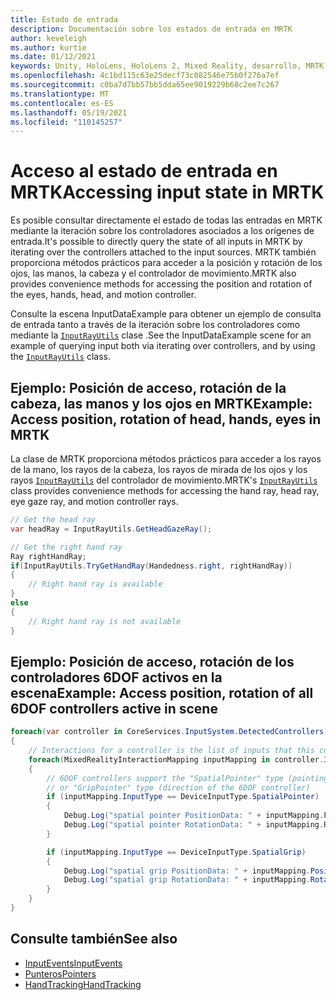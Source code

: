 ```yaml
---
title: Estado de entrada
description: Documentación sobre los estados de entrada en MRTK
author: keveleigh
ms.author: kurtie
ms.date: 01/12/2021
keywords: Unity, HoloLens, HoloLens 2, Mixed Reality, desarrollo, MRTK, InputState,
ms.openlocfilehash: 4c1bd115c63e25decf73c082546e75b0f276a7ef
ms.sourcegitcommit: c0ba7d7bb57bb5dda65ee9019229b68c2ee7c267
ms.translationtype: MT
ms.contentlocale: es-ES
ms.lasthandoff: 05/19/2021
ms.locfileid: "110145257"
---
```

# <a name="accessing-input-state-in-mrtk"></a><span data-ttu-id="54664-104">Acceso al estado de entrada en MRTK</span><span class="sxs-lookup"><span data-stu-id="54664-104">Accessing input state in MRTK</span></span>

<span data-ttu-id="54664-105">Es posible consultar directamente el estado de todas las entradas en MRTK mediante la iteración sobre los controladores asociados a los orígenes de entrada.</span><span class="sxs-lookup"><span data-stu-id="54664-105">It's possible to directly query the state of all inputs in MRTK by iterating over the controllers attached to the input sources.</span></span> <span data-ttu-id="54664-106">MRTK también proporciona métodos prácticos para acceder a la posición y rotación de los ojos, las manos, la cabeza y el controlador de movimiento.</span><span class="sxs-lookup"><span data-stu-id="54664-106">MRTK also provides convenience methods for accessing the position and rotation of the eyes, hands, head, and motion controller.</span></span>

<span data-ttu-id="54664-107">Consulte la escena InputDataExample para obtener un ejemplo de consulta de entrada tanto a través de la iteración sobre los controladores como mediante la [`InputRayUtils`](xref:Microsoft.MixedReality.Toolkit.Input.InputRayUtils) clase .</span><span class="sxs-lookup"><span data-stu-id="54664-107">See the InputDataExample scene for an example of querying input both via iterating over controllers, and by using the [`InputRayUtils`](xref:Microsoft.MixedReality.Toolkit.Input.InputRayUtils) class.</span></span>

## <a name="example-access-position-rotation-of-head-hands-eyes-in-mrtk"></a><span data-ttu-id="54664-108">Ejemplo: Posición de acceso, rotación de la cabeza, las manos y los ojos en MRTK</span><span class="sxs-lookup"><span data-stu-id="54664-108">Example: Access position, rotation of head, hands, eyes in MRTK</span></span>

<span data-ttu-id="54664-109">La clase de MRTK proporciona métodos prácticos para acceder a los rayos de la mano, los rayos de la cabeza, los rayos de mirada de los ojos y los rayos [`InputRayUtils`](xref:Microsoft.MixedReality.Toolkit.Input.InputRayUtils) del controlador de movimiento.</span><span class="sxs-lookup"><span data-stu-id="54664-109">MRTK's [`InputRayUtils`](xref:Microsoft.MixedReality.Toolkit.Input.InputRayUtils) class provides convenience methods for accessing the hand ray, head ray, eye gaze ray, and motion controller rays.</span></span>

```c#
// Get the head ray
var headRay = InputRayUtils.GetHeadGazeRay();

// Get the right hand ray
Ray rightHandRay;
if(InputRayUtils.TryGetHandRay(Handedness.right, rightHandRay))
{
    // Right hand ray is available
}
else
{
    // Right hand ray is not available
}
```

## <a name="example-access-position-rotation-of-all-6dof-controllers-active-in-scene"></a><span data-ttu-id="54664-110">Ejemplo: Posición de acceso, rotación de los controladores 6DOF activos en la escena</span><span class="sxs-lookup"><span data-stu-id="54664-110">Example: Access position, rotation of all 6DOF controllers active in scene</span></span>

```c#
foreach(var controller in CoreServices.InputSystem.DetectedControllers)
{
    // Interactions for a controller is the list of inputs that this controller exposes
    foreach(MixedRealityInteractionMapping inputMapping in controller.Interactions)
    {
        // 6DOF controllers support the "SpatialPointer" type (pointing direction)
        // or "GripPointer" type (direction of the 6DOF controller)
        if (inputMapping.InputType == DeviceInputType.SpatialPointer)
        {
            Debug.Log("spatial pointer PositionData: " + inputMapping.PositionData);
            Debug.Log("spatial pointer RotationData: " + inputMapping.RotationData);
        }

        if (inputMapping.InputType == DeviceInputType.SpatialGrip)
        {
            Debug.Log("spatial grip PositionData: " + inputMapping.PositionData);
            Debug.Log("spatial grip RotationData: " + inputMapping.RotationData);
        }
    }
}
```

## <a name="see-also"></a><span data-ttu-id="54664-111">Consulte también</span><span class="sxs-lookup"><span data-stu-id="54664-111">See also</span></span>

- [<span data-ttu-id="54664-112">InputEvents</span><span class="sxs-lookup"><span data-stu-id="54664-112">InputEvents</span></span>](input-events.md)
- [<span data-ttu-id="54664-113">Punteros</span><span class="sxs-lookup"><span data-stu-id="54664-113">Pointers</span></span>](pointers.md)
- [<span data-ttu-id="54664-114">HandTracking</span><span class="sxs-lookup"><span data-stu-id="54664-114">HandTracking</span></span>](hand-tracking.md)
